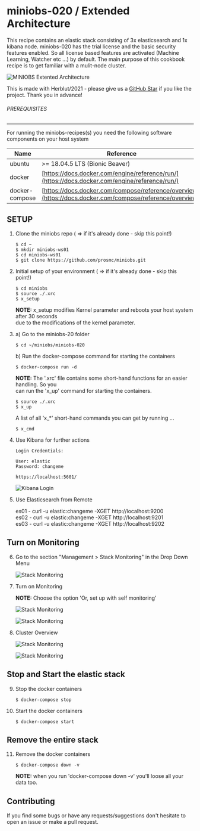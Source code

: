 # miniobs-020 / Extended Architecture

This recipe contains an elastic stack consisting of 3x elasticsearch and 1x kibana node. miniobs-020 has the trial license 
and the basic security features enabled. So all license based features are activated (Machine Learning, Watcher etc ...) by
default. The main purpose of this cookbook recipe is to get familiar with a mulit-node cluster.

![MINIOBS Extented Architecture](../resources/assets/images/miniobs-ExtendedArchitecture-01.png)

This is made with Herblut/2021 - please give us a [GitHub Star](https://github.com/prosmc/miniobs/stargazers)
if you like the project. Thank you in advance!

###### PREREQUISITES
---
For running the miniobs-recipes(s) you need the following software components on your host system

Name           | Reference    
-------------- | --------------- 
ubuntu         | >= 18.04.5 LTS (Bionic Beaver)
docker         | [https://docs.docker.com/engine/reference/run/](https://docs.docker.com/engine/reference/run/)
docker-compose | [https://docs.docker.com/compose/reference/overview/](https://docs.docker.com/compose/reference/overview/)

SETUP
---

01. Clone the miniobs repo ( => if it's already done - skip this point!)

        $ cd ~
        $ mkdir miniobs-ws01
        $ cd miniobs-ws01
        $ git clone https://github.com/prosmc/miniobs.git

02. Initial setup of your environment ( => if it's already done - skip this point!)

        $ cd miniobs
        $ source ./.xrc
        $ x_setup

    **NOTE:** x_setup modifies Kernel parameter and reboots your host system after 30 seconds\
    due to the modifications of the kernel parameter.

03. a) Go to the miniobs-20 folder

        $ cd ~/miniobs/miniobs-020

    b) Run the docker-compose command for starting the containers

        $ docker-compose run -d

    **NOTE:** The '.xrc' file contains some short-hand functions for an easier handling. So you\
    can run the 'x_up' command for starting the containers.

        $ source ./.xrc
        $ x_up

    A list of all 'x_*' short-hand commands you can get by running ...

        $ x_cmd

04. Use Kibana for further actions

        Login Credentials:

        User: elastic
        Password: changeme

        https://localhost:5601/

    ![Kibana Login](../resources/assets/images/miniobs-010_pict-01.png)

05. Use Elasticsearch from Remote

    es01 - curl -u elastic:changeme -XGET http://localhost:9200 <br>
    es02 - curl -u elastic:changeme -XGET http://localhost:9201 <br>
    es03 - curl -u elastic:changeme -XGET http://localhost:9202 <br>

Turn on Monitoring
--- 

06. Go to the section  "Management > Stack Monitoring" in the Drop Down Menu

     ![Stack Monitoring](../resources/assets/images/miniobs-020_pict-01.png)

07. Turn on Monitoring

     **NOTE:** Choose the option 'Or, set up with self monitoring'

     ![Stack Monitoring](../resources/assets/images/miniobs-020_pict-02.png)

     ![Stack Monitoring](../resources/assets/images/miniobs-020_pict-03.png)

08. Cluster Overview
    
    ![Stack Monitoring](../resources/assets/images/miniobs-020_pict-04.png)

    ![Stack Monitoring](../resources/assets/images/miniobs-020_pict-05.png)
  
Stop and Start the elastic stack
---

09. Stop the docker containers

        $ docker-compose stop

10. Start the docker containers

        $ docker-compose start 

Remove the entire stack
---

11. Remove the docker containers

        $ docker-compose down -v

    **NOTE:** when you run 'docker-compose down -v' you'll loose all your data too.

Contributing
---
If you find some bugs or have any requests/suggestions don't hesitate to open an issue or make a pull request.
